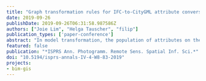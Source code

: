 ```yaml
---
title: "Graph transformation rules for IFC-to-CityGML attribute conversion"
date: 2019-09-26
publishDate: 2019-09-26T06:31:58.987586Z
authors: ["Joie Lim", "Helga Tauscher", "filip"]
publication_types: ['paper-conference']
abstract: "In model transformation, the population of attributes on the target side constitutes the last step of the conversion process that carries over that part of the input which is often perceived as the most valuable actual information. We are employing a graph-based model transformation approach to convert building information models into geospatial city models. In this paper, we are reporting on different types of transformation rules to populate the attributes on CityGML side using information extracted from the IFC data. We document the various ways how attribute values can be stored in IFC and CityGML respectively and identify patterns that bridge these endpoints in the conversion process. These patterns lead to a set of prototypical graph transformation rules which have been applied to a range of building projects. The novel graph-based approach to IFC-to-CityGML conversion implicates an intuitive visual representation of these rules. This work can also serve as a starting point to convert IFC data to other formats or to populate CityGML from other data sources."
featured: false
publication: "*ISPRS Ann. Photogramm. Remote Sens. Spatial Inf. Sci.*"
doi: "10.5194/isprs-annals-IV-4-W8-83-2019"
projects:
- bim-gis
---
```


